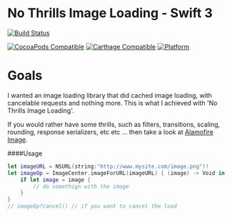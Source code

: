 # No Thrills Image Loading - Swift 3

[![Build Status](https://travis-ci.org/devedup/NoThrillsImageLoading.svg?branch=master)](https://travis-ci.org/devedup/NoThrillsImageLoading)


[![CocoaPods Compatible](https://img.shields.io/cocoapods/v/NoThrillsImageLoading.svg)](https://img.shields.io/cocoapods/v/NoThrillsImageLoading.svg)
[![Carthage Compatible](https://img.shields.io/badge/Carthage-compatible-4BC51D.svg?style=flat)](https://github.com/Carthage/Carthage)
[![Platform](https://img.shields.io/cocoapods/p/NoThrillsImageLoading.svg?style=flat)](http://cocoadocs.org/docsets/NoThrillsImageLoading)

# Goals

I wanted an image loading library that did cached image loading, with cancelable requests and nothing more. This is what I achieved with 'No Thrills Image Loading'. 

If you would rather have some thrills, such as filters, transitions, scaling, rounding, response serializers, etc etc ... then take a look at [Alamofire Image](https://github.com/Alamofire/AlamofireImage). 

####Usage

```swift
let imageURL = NSURL(string:"http://www.mysite.com/image.png")!
let imageOp = ImageCenter.imageForURL(imageURL) { (image) -> Void in
    if let image = image {
        // do somethign with the image
    }
}
// imageOp?cancel() // if you want to cancel the load
```



